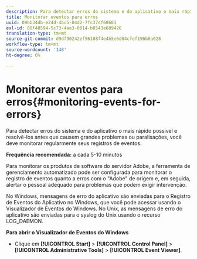 ```yaml
---
description: Para detectar erros do sistema e do aplicativo o mais rápido possível e resolvê-los antes que causem grandes problemas ou paralisações, você deve monitorar regularmente seus registros de eventos.
title: Monitorar eventos para erros
uuid: 09bb34db-e24d-4bc5-84d2-7fc37df60681
exl-id: 88f48594-5c73-4ae3-8014-b8543e689426
translation-type: tm+mt
source-git-commit: d9df90242ef96188f4e4b5e6d04cfef196b0a628
workflow-type: tm+mt
source-wordcount: '148'
ht-degree: 6%

---
```


# Monitorar eventos para erros{#monitoring-events-for-errors}

Para detectar erros do sistema e do aplicativo o mais rápido possível e resolvê-los antes que causem grandes problemas ou paralisações, você deve monitorar regularmente seus registros de eventos.

**Frequência recomendada:** a cada 5-10 minutos

Para monitorar os produtos de software do servidor Adobe, a ferramenta de gerenciamento automatizado pode ser configurada para monitorar o registro de eventos quanto a erros com o &quot;Adobe&quot; de origem e, em seguida, alertar o pessoal adequado para problemas que podem exigir intervenção.

No Windows, mensagens de erro do aplicativo são enviadas para o Registro de Eventos do Aplicativo no Windows, que você pode acessar usando o Visualizador de Eventos do Windows. No Unix, as mensagens de erro do aplicativo são enviadas para o syslog do Unix usando o recurso LOG_DAEMON.

**Para abrir o Visualizador de Eventos do Windows**

* Clique em **[!UICONTROL Start]** > **[!UICONTROL Control Panel]** > **[!UICONTROL Administrative Tools]** > **[!UICONTROL Event Viewer]**.

